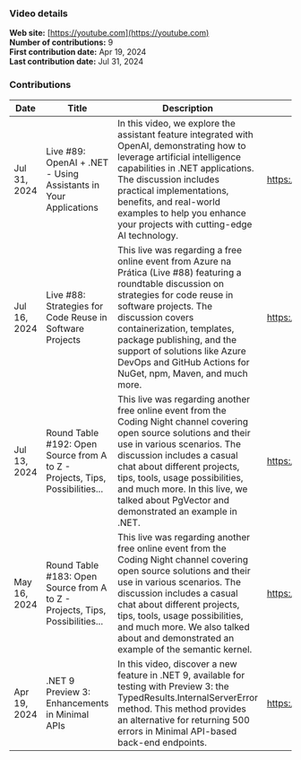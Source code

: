 ### Video details

**Web site:** [https://youtube.com](https://youtube.com)  
**Number of contributions:**  9  
**First contribution date:**  Apr 19, 2024  
**Last contribution date:**  Jul 31, 2024  

### Contributions

| Date      | Title           |Description    | Channel       | Link         | LinkedIn link |
|-----------|-----------------|---------------|---------------|--------------|---------------|
|Jul 31, 2024|Live #89: OpenAI + .NET - Using Assistants in Your Applications|In this video, we explore the assistant feature integrated with OpenAI, demonstrating how to leverage artificial intelligence capabilities in .NET applications. The discussion includes practical implementations, benefits, and real-world examples to help you enhance your projects with cutting-edge AI technology.|https://www.youtube.com/c/AzurenaPr%C3%A1tica|https://www.youtube.com/watch?v=T3YZJ27MrIA|https://www.linkedin.com/posts/tallesvaliatti_fala-galera-participei-de-uma-live-incr%C3%ADvel-activity-7224412712825458690--52X/?utm_source=share&utm_medium=member_desktop|
|Jul 16, 2024|Live #88: Strategies for Code Reuse in Software Projects|This live was regarding a free online event from Azure na Prática (Live #88) featuring a roundtable discussion on strategies for code reuse in software projects. The discussion covers containerization, templates, package publishing, and the support of solutions like Azure DevOps and GitHub Actions for NuGet, npm, Maven, and much more.|https://www.youtube.com/c/AzurenaPr%C3%A1tica|https://www.youtube.com/watch?v=88sSdo2D1UM|https://www.linkedin.com/posts/tallesvaliatti_ontem-tivemos-uma-super-live-sobre-reaproveitamento-activity-7219323980657135618-bYje/?utm_source=share&utm_medium=member_desktop|
|Jul 13, 2024|Round Table #192: Open Source from A to Z - Projects, Tips, Possibilities...|This live was regarding another free online event from the Coding Night channel covering open source solutions and their use in various scenarios. The discussion includes a casual chat about different projects, tips, tools, usage possibilities, and much more. In this live, we talked about PgVector and demonstrated an example in .NET.|https://www.youtube.com/@CodingNight|https://www.youtube.com/watch?v=-YgVsmpLbS8|https://www.linkedin.com/posts/tallesvaliatti_sexta-feira-tivemos-uma-live-incr%C3%ADvel-sobre-activity-7218595777038737409-dGZx/?utm_source=share&utm_medium=member_desktop|
|May 16, 2024|Round Table #183: Open Source from A to Z - Projects, Tips, Possibilities...|This live was regarding another free online event from the Coding Night channel covering open source solutions and their use in various scenarios. The discussion includes a casual chat about different projects, tips, tools, usage possibilities, and much more. We also talked about and demonstrated an example of the semantic kernel.|https://www.youtube.com/@CodingNight|https://www.youtube.com/watch?v=bpa2UwcDc4Y|https://www.linkedin.com/posts/tallesvaliatti_ontem-a-noite-tivemos-uma-live-incr%C3%ADvel-activity-7199025581831688192-lV9W?utm_source=share&utm_medium=member_desktop|
|Apr 19, 2024|.NET 9 Preview 3: Enhancements in Minimal APIs|In this video, discover a new feature in .NET 9, available for testing with Preview 3: the TypedResults.InternalServerError method. This method provides an alternative for returning 500 errors in Minimal API-based back-end endpoints.|https://www.youtube.com/@CanalDotNET|https://www.youtube.com/watch?v=qt1G10MVRss|https://www.linkedin.com/posts/tallesvaliatti_na-sexta-feira-realizamos-uma-super-live-activity-7198311116555350017-eWG-?utm_source=share&utm_medium=member_desktop|